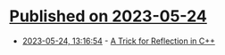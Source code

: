 # [Published on 2023-05-24](index.md)

* [2023-05-24, 13:16:54](https://lobste.rs/s/1xt4ik/trick_for_reflection_c) - [A Trick for Reflection in C++](https://sillycross.github.io/2021/08/23/2021-08-23/)
